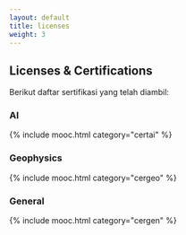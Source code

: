 ```yaml
---
layout: default
title: licenses
weight: 3
---
```


## Licenses & Certifications

Berikut daftar sertifikasi yang telah diambil:

### AI

{% include mooc.html category="certai" %}

### Geophysics

{% include mooc.html category="cergeo" %}

### General

{% include mooc.html category="cergen" %}